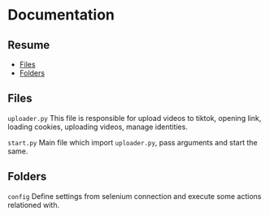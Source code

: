 <h1>Documentation</h1>

## Resume
* [Files](#files)
* [Folders](#folders)

## Files
`uploader.py`
This file is responsible for upload videos to tiktok, opening link, loading cookies, uploading videos, manage identities.

`start.py`
Main file which import `uploader.py`, pass arguments and start the same.

## Folders
`config`
Define settings from selenium connection and execute some actions relationed with. 